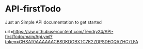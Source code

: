 # API-firstTodo

Just an Simple API documentation to get started

url=https://raw.githubusercontent.com/Tendry24/API-firstTodo/main/Api.yml?token=GHSAT0AAAAAACBSDKDOBXTC7K2ZDPSDEGQAZHC7LFA
